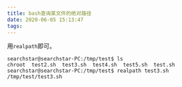 ```yaml
---
title: bash查询某文件的绝对路径
date: 2020-06-05 15:13:47
tags:
---
```


用```realpath```即可。

```shell
searchstar@searchstar-PC:/tmp/test$ ls
chroot  test2.sh  test3.sh  test4.sh  test5.sh  test.sh
searchstar@searchstar-PC:/tmp/test$ realpath test3.sh 
/tmp/test/test3.sh
```
